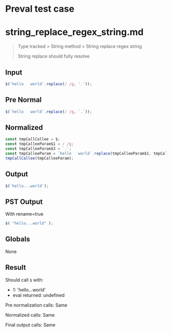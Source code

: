 # Preval test case

# string_replace_regex_string.md

> Type tracked > String method > String replace regex string
>
> String replace should fully resolve

## Input

`````js filename=intro
$('hello   world'.replace(/ /g, '.'));
`````

## Pre Normal


`````js filename=intro
$(`hello   world`.replace(/ /g, `.`));
`````

## Normalized


`````js filename=intro
const tmpCallCallee = $;
const tmpCalleeParam$1 = / /g;
const tmpCalleeParam$3 = `.`;
const tmpCalleeParam = `hello   world`.replace(tmpCalleeParam$1, tmpCalleeParam$3);
tmpCallCallee(tmpCalleeParam);
`````

## Output


`````js filename=intro
$(`hello...world`);
`````

## PST Output

With rename=true

`````js filename=intro
$( "hello...world" );
`````

## Globals

None

## Result

Should call `$` with:
 - 1: 'hello...world'
 - eval returned: undefined

Pre normalization calls: Same

Normalized calls: Same

Final output calls: Same
